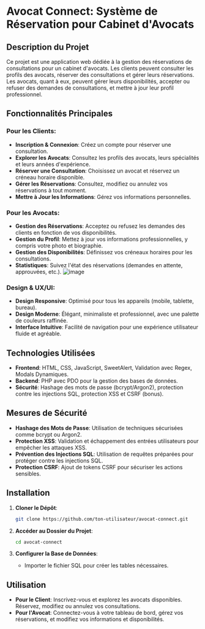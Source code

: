﻿

# Avocat Connect: Système de Réservation pour Cabinet d'Avocats

## Description du Projet

Ce projet est une application web dédiée à la gestion des réservations de consultations pour un cabinet d'avocats. Les clients peuvent consulter les profils des avocats, réserver des consultations et gérer leurs réservations. Les avocats, quant à eux, peuvent gérer leurs disponibilités, accepter ou refuser des demandes de consultations, et mettre à jour leur profil professionnel.

## Fonctionnalités Principales

### Pour les Clients:
- **Inscription & Connexion**: Créez un compte pour réserver une consultation.
- **Explorer les Avocats**: Consultez les profils des avocats, leurs spécialités et leurs années d'expérience.
- **Réserver une Consultation**: Choisissez un avocat et réservez un créneau horaire disponible.
- **Gérer les Réservations**: Consultez, modifiez ou annulez vos réservations à tout moment.
- **Mettre à Jour les Informations**: Gérez vos informations personnelles.

### Pour les Avocats:
- **Gestion des Réservations**: Acceptez ou refusez les demandes des clients en fonction de vos disponibilités.
- **Gestion du Profil**: Mettez à jour vos informations professionnelles, y compris votre photo et biographie.
- **Gestion des Disponibilités**: Définissez vos créneaux horaires pour les consultations.
- **Statistiques**: Suivez l'état des réservations (demandes en attente, approuvées, etc.).
![image](https://github.com/user-attachments/assets/6e37b0cc-a42f-412f-8daf-fb6d5faf0f0c)

### Design & UX/UI:
- **Design Responsive**: Optimisé pour tous les appareils (mobile, tablette, bureau).
- **Design Moderne**: Élégant, minimaliste et professionnel, avec une palette de couleurs raffinée.
- **Interface Intuitive**: Facilité de navigation pour une expérience utilisateur fluide et agréable.

## Technologies Utilisées
- **Frontend**: HTML, CSS, JavaScript, SweetAlert, Validation avec Regex, Modals Dynamiques.
- **Backend**: PHP avec PDO pour la gestion des bases de données.
- **Sécurité**: Hashage des mots de passe (bcrypt/Argon2), protection contre les injections SQL, protection XSS et CSRF (bonus).

## Mesures de Sécurité
- **Hashage des Mots de Passe**: Utilisation de techniques sécurisées comme bcrypt ou Argon2.
- **Protection XSS**: Validation et échappement des entrées utilisateurs pour empêcher les attaques XSS.
- **Prévention des Injections SQL**: Utilisation de requêtes préparées pour protéger contre les injections SQL.
- **Protection CSRF**: Ajout de tokens CSRF pour sécuriser les actions sensibles.

## Installation

1. **Cloner le Dépôt**:
    ```bash
    git clone https://github.com/ton-utilisateur/avocat-connect.git
    ```

2. **Accéder au Dossier du Projet**:
    ```bash
    cd avocat-connect
    ```

3. **Configurer la Base de Données**:
    - Importer le fichier SQL pour créer les tables nécessaires.

## Utilisation

- **Pour le Client**: Inscrivez-vous et explorez les avocats disponibles. Réservez, modifiez ou annulez vos consultations.
- **Pour l'Avocat**: Connectez-vous à votre tableau de bord, gérez vos réservations, et modifiez vos informations et disponibilités.

